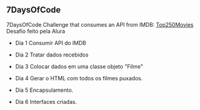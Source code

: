 ## 7DaysOfCode
7DaysOfCode Challenge that consumes an API from IMDB: [Top250Movies](https://imdb-api.com/api#Top250Movies-header)
Desafio feito pela Alura

- Dia 1
  Consumir API do IMDB

- Dia 2
  Tratar dados recebidos

- Dia 3
  Colocar dados em uma classe objeto "Filme"


- Dia 4
  Gerar o HTML com todos os filmes puxados.

- Dia 5
  Encapsulamento.


- Dia 6
  Interfaces criadas.


